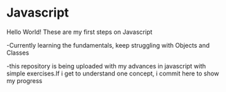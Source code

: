 # Javascript
Hello World!
These are my first steps on Javascript

-Currently learning the fundamentals, keep struggling with Objects and Classes

-this repository is being uploaded with my advances in javascript with simple exercises.If i get to understand one concept, i commit here to show my progress

